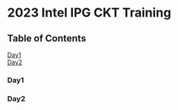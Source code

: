 # 2023 Intel IPG CKT Training

## Table of Contents
[Day1](#day1)
<br>
[Day2](#day2)

### Day1


### Day2


